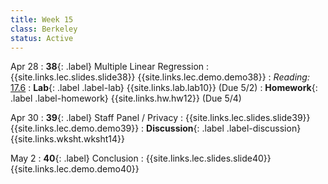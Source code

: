 ```yaml
---
title: Week 15
class: Berkeley
status: Active
---
```


Apr 28
: **38**{: .label} Multiple Linear Regression
    : {{site.links.lec.slides.slide38}} {{site.links.lec.demo.demo38}}
: _Reading:_ [17.6](https://inferentialthinking.com/chapters/17/6/Multiple_Regression.html)
: **Lab**{: .label .label-lab} {{site.links.lab.lab10}} (Due 5/2)
: **Homework**{: .label .label-homework} {{site.links.hw.hw12}} (Due 5/4)

Apr 30
: **39**{: .label} Staff Panel / Privacy
    : {{site.links.lec.slides.slide39}} {{site.links.lec.demo.demo39}}
: **Discussion**{: .label .label-discussion} {{site.links.wksht.wksht14}}

May 2
: **40**{: .label} Conclusion
  : {{site.links.lec.slides.slide40}} {{site.links.lec.demo.demo40}}